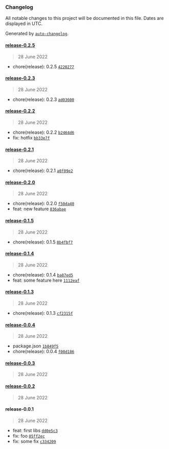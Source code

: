 ### Changelog

All notable changes to this project will be documented in this file. Dates are displayed in UTC.

Generated by [`auto-changelog`](https://github.com/CookPete/auto-changelog).

#### [release-0.2.5](https://github.com/marklidenberg/lessmore/compare/release-0.2.3...release-0.2.5)

> 28 June 2022

- chore(release): 0.2.5 [`4220277`](https://github.com/marklidenberg/lessmore/commit/42202777656d3cceb9448a0375e261e34fb0daab)

#### [release-0.2.3](https://github.com/marklidenberg/lessmore/compare/release-0.2.2...release-0.2.3)

> 28 June 2022

- chore(release): 0.2.3 [`ad03600`](https://github.com/marklidenberg/lessmore/commit/ad03600398d95d06c24008930011643fbd43c113)

#### [release-0.2.2](https://github.com/marklidenberg/lessmore/compare/release-0.2.1...release-0.2.2)

> 28 June 2022

- chore(release): 0.2.2 [`b2464d6`](https://github.com/marklidenberg/lessmore/commit/b2464d635767e48d305d2c424f0cf0c427534244)
- fix: hotfix [`bb33e7f`](https://github.com/marklidenberg/lessmore/commit/bb33e7fa9734de6bf80863ae169c8a1d89a62c84)

#### [release-0.2.1](https://github.com/marklidenberg/lessmore/compare/release-0.2.0...release-0.2.1)

> 28 June 2022

- chore(release): 0.2.1 [`a0f09e2`](https://github.com/marklidenberg/lessmore/commit/a0f09e291fbf4f738aaa93b026e7853553486a08)

#### [release-0.2.0](https://github.com/marklidenberg/lessmore/compare/release-0.1.5...release-0.2.0)

> 28 June 2022

- chore(release): 0.2.0 [`f50da40`](https://github.com/marklidenberg/lessmore/commit/f50da40810708d7baa29214943b4d52d3cd4dcd8)
- feat: new feature [`836abae`](https://github.com/marklidenberg/lessmore/commit/836abae1082f0cd4adeef85741fc25b2b07802c1)

#### [release-0.1.5](https://github.com/marklidenberg/lessmore/compare/release-0.1.4...release-0.1.5)

> 28 June 2022

- chore(release): 0.1.5 [`8b4fbf7`](https://github.com/marklidenberg/lessmore/commit/8b4fbf77041025785def35df08f7e0147143c26a)

#### [release-0.1.4](https://github.com/marklidenberg/lessmore/compare/release-0.1.3...release-0.1.4)

> 28 June 2022

- chore(release): 0.1.4 [`ba87ed5`](https://github.com/marklidenberg/lessmore/commit/ba87ed5e739b5163bc7cdb3a9b3fbc805a9485c3)
- feat: some feature here [`1112eaf`](https://github.com/marklidenberg/lessmore/commit/1112eaf330cabda53bb2ef3c1a7724fb2a3ff42c)

#### [release-0.1.3](https://github.com/marklidenberg/lessmore/compare/release-0.0.4...release-0.1.3)

> 28 June 2022

- chore(release): 0.1.3 [`cf2315f`](https://github.com/marklidenberg/lessmore/commit/cf2315f539bded11e3c2c6d10de3a4142dd3bf0d)

#### [release-0.0.4](https://github.com/marklidenberg/lessmore/compare/release-0.0.3...release-0.0.4)

> 28 June 2022

- package.json [`1b849f5`](https://github.com/marklidenberg/lessmore/commit/1b849f57eec951761417db4af2fb0567abd5d4a3)
- chore(release): 0.0.4 [`f00d186`](https://github.com/marklidenberg/lessmore/commit/f00d1867ee511492aee5aae4253eb191af471a8f)

#### [release-0.0.3](https://github.com/marklidenberg/lessmore/compare/release-0.0.2...release-0.0.3)

> 28 June 2022

#### [release-0.0.2](https://github.com/marklidenberg/lessmore/compare/release-0.0.1...release-0.0.2)

> 28 June 2022

#### release-0.0.1

> 28 June 2022

- feat: first libs [`dd0e5c3`](https://github.com/marklidenberg/lessmore/commit/dd0e5c3b2b011c095e44fa2ef846fe9643bac103)
- fix: foo [`05ff2ec`](https://github.com/marklidenberg/lessmore/commit/05ff2ec7520b0aa48fa810784c003254736001f9)
- fix: some fix [`c334209`](https://github.com/marklidenberg/lessmore/commit/c334209b9aa251ce35302a5c5ac4d1607dac608b)
